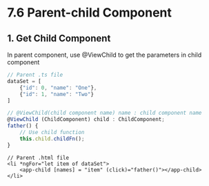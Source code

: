 # 7.6 Parent-child Component

## 1. Get Child Component

In parent component, use @ViewChild to get the parameters in child component

```javascript
// Parent .ts file
dataSet = [
    {"id": 0, "name": "One"},
    {"id": 1, "name": "Two"}
]

// @ViewChild(child component name) name : child component name
@ViewChild (ChildComponent) child : ChildComponent;
father() {
    // Use child function
    this.child.childFn();
}
```

```markup
// Parent .html file
<li *ngFor="let item of dataSet">
    <app-child [names] = "item" (click)="father()"></app-child>
</li>
```

